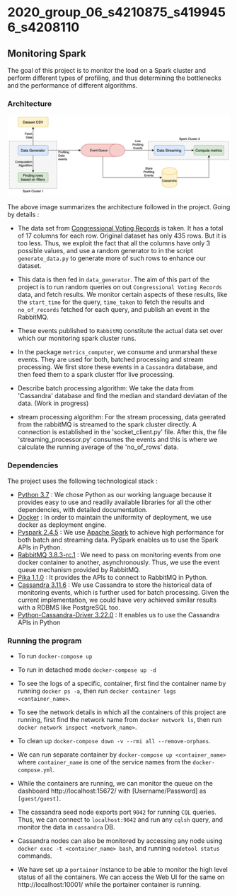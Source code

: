 
# 2020_group_06_s4210875_s4199456_s4208110

## Monitoring Spark

The goal of this project is to monitor the load on a Spark cluster and perform different types of profiling, and thus determining the bottlenecks and the performance of different algorithms.

### Architecture

![Architecture](images/SparkApproach.jpg)

The above image summarizes the architecture followed in the project. Going by details :

* The data set from [Congressional Voting Records](https://www.kaggle.com/devvret/congressional-voting-records) is taken. It has a total of 17 columns for each row. Original dataset has only 435 rows. But it is too less. Thus, we exploit the fact that all the columns have only 3 possible values, and use a random generator to in the script `generate_data.py` to generate more of such rows to enhance our dataset.

* This data is then fed in `data_generator`. The aim of this part of the project is to run random queries on out `Congressional Voting Records` data, and fetch results. We monitor certain aspects of these results, like the `start_time` for the query, `time_taken` to fetch the results and `no_of_records` fetched for each query, and publish an event in the RabbitMQ.

* These events published to `RabbitMQ` constitute the actual data set over which our monitoring spark cluster runs.

* In the package `metrics_computer`, we consume and unmarshal these events. They are used for both, batched processing and stream processing. We first store these events in a `Cassandra` database, and then feed them to a spark cluster ffor live processing.

* Describe batch processing algorithm: We take the data from 'Cassandra' database and find the median and standard deviatan of the data. (Work in progress)

* stream processing algorithm: For the stream processing, data geerated from the rabbitMQ is streamed to the spark cluster directly. A connection is established in the 'socket_client.py' file. After this, the file 'streaming_processor.py' consumes the events and this is where we calculate the running average of the 'no_of_rows' data. 


### Dependencies

The project uses the following technological stack :

* [Python 3.7](https://www.python.org/downloads/release/python-370/) : We chose Python as our working language because it provides easy to use and readily available libraries for all the other dependencies, with detailed documentation.
* [Docker](https://www.docker.com/) : In order to maintain the uniformity of deployment, we use docker as deployment engine.
* [Pyspark 2.4.5](https://spark.apache.org/docs/latest/) : We use [Apache Spark](https://spark.apache.org/) to achieve high performance for both batch and streaming data. PySpark enables us to use the Spark APIs in Python.
* [RabbitMQ 3.8.3-rc.1](https://github.com/rabbitmq/rabbitmq-server/releases/tag/v3.8.3-rc.1) : We need to pass on monitoring events from one docker container to another, asynchronously. Thus, we use the event queue mechanism provided by RabbitMQ.
* [Pika 1.1.0](https://github.com/pika/pika) : It provides the APIs to connect to RabbitMQ in Python.
* [Cassandra 3.11.6](http://cassandra.apache.org/) : We use Cassandra to store the historical data of monitoring events, which is further used for batch processing. Given the current implementation, we could have very achieved similar results with a RDBMS like PostgreSQL too.
* [Python-Cassandra-Driver 3.22.0](https://docs.datastax.com/en/developer/python-driver/3.22/) : It enables us to use the Cassandra APIs in Python

### Running the program

* To run `docker-compose up`

* To run in detached mode `docker-compose up -d`

* To see the logs of a specific, container, first find the container name by running `docker ps -a`, then run `docker container logs <container_name>`.

* To see the network details in which all the containers of this project are running, first find the network name from `docker network ls`, then run `docker network inspect <network_name>`.

* To clean up `docker-compose down -v --rmi all --remove-orphans`.

* We can run separate container by `docker-compose up <container_name>` where `container_name` is one of the service names from the `docker-compose.yml`.

* While the containers are running, we can monitor the queue on the dashboard http://localhost:15672/ with [Username/Password] as `[guest/guest]`.

* The cassandra seed node exports port `9042` for running `CQL` queries. Thus, we can connect to `localhost:9042` and run any `cqlsh` query, and monitor the data in `cassandra` DB.

* Cassandra nodes can also be monitored by accessing any node using `docker exec -t <container_name> bash`, and running `nodetool status` commands.

* We have set up a `portainer` instance to be able to monitor the high level status of all the containers. We can access the Web UI for the same on http://localhost:10001/ while the portainer container is running.

